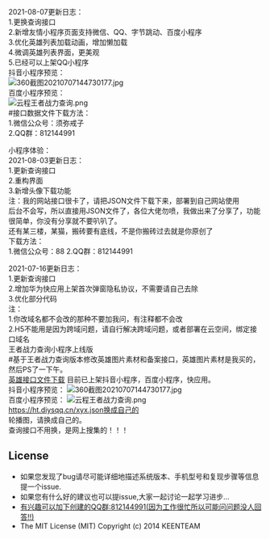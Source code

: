 2021-08-07更新日志：  
1.更换查询接口  
2.新增友情小程序页面支持微信、QQ、字节跳动、百度小程序  
3.优化英雄列表加载动画，增加懒加载  
4.微调英雄列表界面，更美观  
5.已经可以上架QQ小程序  
抖音小程序预览：  
![360截图20210707144730177.jpg](https://blog.imyc.cn/usr/uploads/2021/07/1663334583.jpg)  
百度小程序预览：  
![云程王者战力查询.png](https://blog.imyc.cn/usr/uploads/2021/07/875860555.png)  
#接口数据文件下载方法：  
1.微信公众号：须弥戒子  
2.QQ群：812144991  

小程序体验：  
2021-08-03更新日志：  
1.更新查询接口  
2.重构界面  
3.新增头像下载功能  
注：我的网站接口很卡了，请把JSON文件下载下来，部署到自己网站使用  
后台不会写，所以直接用JSON文件了，各位大佬勿喷，我做出来了分享了，功能很简单，你没有分享就不要叭叭了。  
还有某三楼，某猫，搬砖要有底线，不是你搬砖过去就是你原创了  
下载方法：  
1.微信公众号：88
2.QQ群：812144991 

2021-07-16更新日志：  
1.更新查询接口  
2.增加华为快应用上架首次弹窗隐私协议，不需要请自己去除  
3.优化部分代码  
注：  
1.你改域名都不会改的那种不要加我问，有注释都不会改  
2.H5不能用是因为跨域问题，请自行解决跨域问题，或者部署在云空间，绑定接口域名  
王者战力查询小程序上线版  
#基于王者战力查询版本修改英雄图片素材和备案接口，英雄图片素材是我买的，然后PS了一下午。  
[英雄接口文件下载](https://blog.imyc.cn/usr/uploads/2021/07/1869548104.rar)
目前已上架抖音小程序，百度小程序，快应用。  
抖音小程序预览：
![360截图20210707144730177.jpg](https://blog.imyc.cn/usr/uploads/2021/07/1663334583.jpg)  
百度小程序预览：
![云程王者战力查询.png](https://blog.imyc.cn/usr/uploads/2021/07/875860555.png)  
https://ht.diysqq.cn/xyx.json换成自己的  
轮播图，请换成自己的。  
查询接口不用换，是网上搜集的！！！  

## License
- 如果您发现了bug请尽可能详细地描述系统版本、手机型号和复现步骤等信息 提一个issue.
- 如果您有什么好的建议也可以提issue,大家一起讨论一起学习进步...
- [有兴趣可以加下创建的QQ群:812144991(因为工作很忙所以可能问问题没人回答!!)](//shang.qq.com/wpa/qunwpa?idkey=ebd8d6809c83b4d6b4a18b688621cb73ded0cce092b4d1f734e071a58dd37c26) <a target="_blank" href="http://wpa.qq.com/msgrd?v=3&uin=294005139&site=qq&menu=yes"></a>
- The MIT License (MIT) Copyright (c) 2014 KEENTEAM
